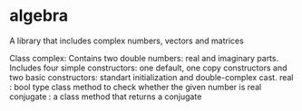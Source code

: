 # algebra
A library that includes complex numbers, vectors and matrices

Class complex:
Contains two double numbers: real and imaginary parts. Includes four simple constructors: one default, one copy constructors and two basic constructors: standart initialization and double-complex cast.
 real : bool type class method to check whether the given number is real
 conjugate : a class method that returns a conjugate 
